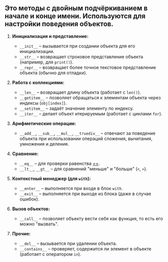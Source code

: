 ## Это методы с двойным подчёркиванием в начале и конце имени. Используются для настройки поведения объектов.

1. **Инициализация и представление:**
    
    - `__init__` – вызывается при создании объекта для его инициализации.
    - `__str__` – возвращает строковое представление объекта (например, для `print()`).
    - `__repr__` – возвращает более точное текстовое представление объекта (обычно для отладки).
2. **Работа с коллекциями:**
    
    - `__len__` – возвращает длину объекта (работает с `len()`).
    - `__getitem__` – позволяет обращаться к элементам объекта через индексы (`obj[index]`).
    - `__setitem__` – задаёт значение элементу по индексу.
    - `__iter__` – делает объект итерируемым (работает с циклами `for`).
3. **Арифметические операции:**
    
    - `__add__`, `__sub__`, `__mul__`, `__truediv__` – отвечают за поведение объекта при использовании операций сложения, вычитания, умножения и деления.
4. **Сравнение:**
    
    - `__eq__` – для проверки равенства <u>==</u>.
    - `__lt__`, `__gt__` – для сравнений "меньше" и "больше" (`<`, `>`).
5. **Контекстный менеджер (для `with`):**
    
    - `__enter__` – выполняется при входе в блок `with`.
    - `__exit__` – выполняется при выходе из блока (даже в случае ошибок).
6. **Вызов объектов:**
    
    - `__call__` – позволяет объекту вести себя как функция, то есть его можно "вызвать".
7. **Прочие:**
    
    - `__del__` – вызывается при удалении объекта.
    - `__contains__` – проверяет, содержится ли элемент в объекте (работает с оператором `in`).
